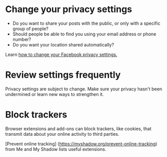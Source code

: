 [Title]: # (Defend Your Privacy)
[Order]: # (3)

# Change your privacy settings

*   Do you want to share your posts with the public, or only with a specific group of people?
*   Should people be able to find you using your email address or phone number?
*   Do you want your location shared automatically?

Learn [how to change your Facebook privacy settings.](umbrella://lesson/facebook)

# Review settings frequently

Privacy settings are subject to change. Make sure your privacy hasn't been undermined or learn new ways to strengthen it.

# Block trackers

Browser extensions and add-ons can block trackers, like cookies, that transmit data about your online activity to third parties.

[Prevent online tracking] (https://myshadow.org/prevent-online-tracking) from Me and My Shadow lists useful extensions. 
